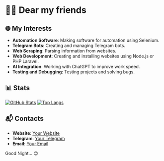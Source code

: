 # 🌙✨ Dear my friends

## 🌐 My Interests

- **Automation Software**: Making software for automation using Selenium.
- **Telegram Bots**: Creating and managing Telegram bots.
- **Web Scraping**: Parsing information from websites.
- **Web Development**: Creating and installing websites using Node.js or PHP Laravel.
- **AI Integration**: Working with ChatGPT to improve work speed.
- **Testing and Debugging**: Testing projects and solving bugs.

## 📊 Stats

[![GitHub Stats](https://github-readme-stats.vercel.app/api?username=yourusername&show_icons=true&theme=radical)](https://github.com/yourusername)
[![Top Langs](https://github-readme-stats.vercel.app/api/top-langs/?username=yourusername&layout=compact&theme=radical)](https://github.com/yourusername)

## 📬 Contacts

- **Website**: [Your Website](http://yourwebsite.com)
- **Telegram**: [Your Telegram](https://t.me/yourtelegram)
- **Email**: [Your Email](mailto:youremail@example.com)

Good Night... 😊
